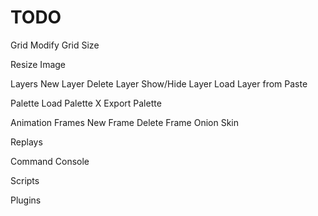 TODO
====

Grid
  Modify Grid Size

Resize Image

Layers
  New Layer
  Delete Layer
  Show/Hide Layer
  Load Layer from Paste

Palette
  Load Palette
  X Export Palette

Animation Frames
  New Frame
  Delete Frame
  Onion Skin

Replays

Command Console

Scripts

Plugins

